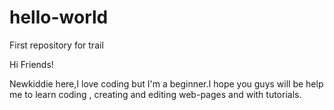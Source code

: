 # hello-world
First  repository for trail

Hi Friends!

Newkiddie here,I love coding but I'm a beginner.I hope you guys will be help me to learn coding , creating and editing web-pages and with tutorials.
